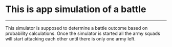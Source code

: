 # This is app simulation of a battle
___
This simulator is supposed to determine a battle outcome based on probability calculations.
Once the simulator is started all the army squads will start attacking each other until there is only one army left.
